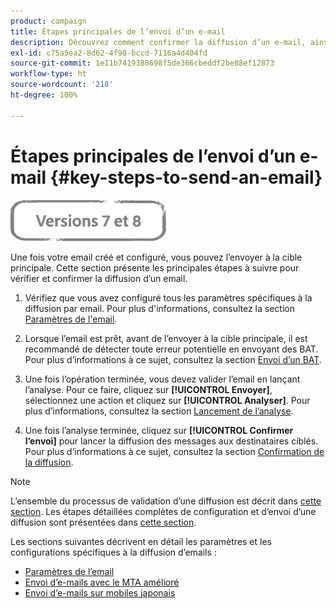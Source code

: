 ```yaml
---
product: campaign
title: Étapes principales de l’envoi d’un e-mail
description: Découvrez comment confirmer la diffusion d’un e-mail, ainsi que les spécificités de la diffusion d’e-mails.
exl-id: c75a5ea2-8d62-4f98-bccd-7116a4d404fd
source-git-commit: 1e11b7419388698f5de366cbeddf2be88ef12873
workflow-type: ht
source-wordcount: '218'
ht-degree: 100%

---
```


# Étapes principales de l’envoi d’un e-mail {#key-steps-to-send-an-email}

![](../../assets/common.svg)

Une fois votre email créé et configuré, vous pouvez l’envoyer à la cible principale. Cette section présente les principales étapes à suivre pour vérifier et confirmer la diffusion d’un email.

1. Vérifiez que vous avez configuré tous les paramètres spécifiques à la diffusion par email. Pour plus d&#39;informations, consultez la section [Paramètres de l&#39;email](email-parameters.md).
1. Lorsque l’email est prêt, avant de l’envoyer à la cible principale, il est recommandé de détecter toute erreur potentielle en envoyant des BAT. Pour plus dʼinformations à ce sujet, consultez la section [Envoi dʼun BAT](steps-validating-the-delivery.md#sending-a-proof).

1. Une fois l’opération terminée, vous devez valider l’email en lançant l’analyse. Pour ce faire, cliquez sur **[!UICONTROL Envoyer]**, sélectionnez une action et cliquez sur **[!UICONTROL Analyser]**. Pour plus dʼinformations, consultez la section [Lancement de lʼanalyse](steps-validating-the-delivery.md#analyzing-the-delivery).

1. Une fois l’analyse terminée, cliquez sur **[!UICONTROL Confirmer l’envoi]** pour lancer la diffusion des messages aux destinataires ciblés. Pour plus dʼinformations à ce sujet, consultez la section [Confirmation de la diffusion](steps-sending-the-delivery.md#confirming-delivery).

   <!--Add screenshot with analysis done and Confirm delivery button activated.-->

>[!NOTE]
>
>L’ensemble du processus de validation d’une diffusion est décrit dans [cette section](steps-validating-the-delivery.md). Les étapes détaillées complètes de configuration et d’envoi d’une diffusion sont présentées dans [cette section](steps-sending-the-delivery.md).

Les sections suivantes décrivent en détail les paramètres et les configurations spécifiques à la diffusion d’emails :
<!--* [Generating the mirror page](generating-mirror-page.md)
* [Email BCC](email-bcc.md)-->
* [Paramètres de l’email](email-parameters.md)
* [Envoi d’e-mails avec le MTA amélioré](sending-with-enhanced-mta.md)
* [Envoi dʼe-mails sur mobiles japonais](sending-emails-on-japanese-mobiles.md)

